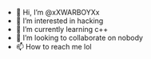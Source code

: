 - 👋 Hi, I’m @xXWARBOYXx
- 👀 I’m interested in hacking
- 🌱 I’m currently learning c++
- 💞️ I’m looking to collaborate on nobody
- 📫 How to reach me lol

<!---
xXWARBOYXx/xXWARBOYXx is a ✨ special ✨ repository because its `README.md` (this file) appears on your GitHub profile.
You can click the Preview link to take a look at your changes.
--->
